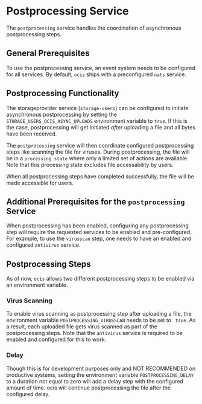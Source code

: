 # Postprocessing Service

The `postprocessing` service handles the coordination of asynchronous postprocessing steps. 

## General Prerequisites

To use the postprocessing service, an event system needs to be configured for all services. By default, `ocis` ships with a preconfigured `nats` service.

## Postprocessing Functionality

The storageprovider service (`storage-users`) can be configured to initiate asynchronous postprocessing by setting the `STORAGE_USERS_OCIS_ASYNC_UPLOADS` environment variable to `true`. If this is the case, postprocessing will get initiated *after* uploading a file and all bytes have been received.

The `postprocessing` service will then coordinate configured postprocessing steps like scanning the file for viruses. During postprocessing, the file will be in a `processing state` where only a limited set of actions are available. Note that this processing state excludes file accessability by users.

When all postprocessing steps have completed successfully, the file will be made accessible for users.

## Additional Prerequisites for the `postprocessing` Service

When postprocessing has been enabled, configuring any postprocessing step will require the requested services to be enabled and pre-configured. For example, to use the `virusscan` step, one needs to have an enabled and configured `antivirus` service. 

## Postprocessing Steps

As of now, `ocis` allows two different postprocessing steps to be enabled via an environment variable.

### Virus Scanning

To enable virus scanning as postprocessing step after uploading a file, the environment variable  `POSTPROCESSING_VIRUSSCAN` needs to be set to ` true`. As a result, each uploaded file gets virus scanned as part of the postprocessing steps. Note that the `antivirus` service is required to be enabled and configured for this to work.

### Delay

Though this is for development purposes only and NOT RECOMMENDED on productive systems, setting the environment variable `POSTPROCESSING_DELAY` to a duration not equal to zero will add a delay step with the configured amount of time. ocis will continue postprocessing the file after the configured delay.
